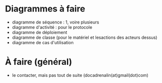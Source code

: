 Diagrammes à faire
==================

*   diagramme de séquence : 1, voire plusieurs
*   diagramme d'activité : pour le protocole
*   diagramme de déploiement
*   diagramme de classe (pour le matériel et lesactions des acteurs dessus)
*   diagramme de cas d'utilisation




À faire (général)
=================

*   le contacter, mais pas tout de suite (docadrenalin(at)gmail(dot)com)
